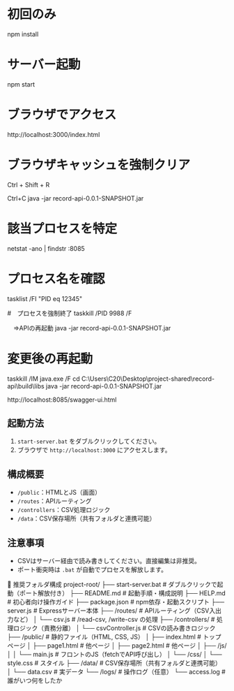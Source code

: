 # 初回のみ
npm install

# サーバー起動
npm start

# ブラウザでアクセス
http://localhost:3000/index.html

# ブラウザキャッシュを強制クリア
Ctrl + Shift + R

Ctrl+C
java -jar record-api-0.0.1-SNAPSHOT.jar

# 該当プロセスを特定
netstat -ano | findstr :8085

# プロセス名を確認
tasklist /FI "PID eq 12345"

#　プロセスを強制終了
taskkill /PID 9988 /F

　⇒APIの再起動
java -jar record-api-0.0.1-SNAPSHOT.jar

# 変更後の再起動
taskkill /IM java.exe /F
cd C:\Users\C20\Desktop\project-shared\record-api\build\libs
java -jar record-api-0.0.1-SNAPSHOT.jar

http://localhost:8085/swagger-ui.html

## 起動方法
1. `start-server.bat` をダブルクリックしてください。
2. ブラウザで `http://localhost:3000` にアクセスします。

## 構成概要
- `/public`：HTMLとJS（画面）
- `/routes`：APIルーティング
- `/controllers`：CSV処理ロジック
- `/data`：CSV保存場所（共有フォルダと連携可能）

## 注意事項
- CSVはサーバー経由で読み書きしてください。直接編集は非推奨。
- ポート衝突時は `.bat` が自動でプロセスを解放します。

📁 推奨フォルダ構成
project-root/
├── start-server.bat              # ダブルクリックで起動（ポート解放付き）
├── README.md                     # 起動手順・構成説明
├── HELP.md                       # 初心者向け操作ガイド
├── package.json                  # npm依存・起動スクリプト
├── server.js                     # Expressサーバー本体
├── /routes/                      # APIルーティング（CSV入出力など）
│   └── csv.js                    # /read-csv, /write-csv の処理
├── /controllers/                 # 処理ロジック（責務分離）
│   └── csvController.js          # CSVの読み書きロジック
├── /public/                      # 静的ファイル（HTML, CSS, JS）
│   ├── index.html                # トップページ
│   ├── page1.html                # 他ページ
│   ├── page2.html                # 他ページ
│   ├── /js/
│   │   └── main.js               # フロントのJS（fetchでAPI呼び出し）
│   └── /css/
│       └── style.css             # スタイル
├── /data/                        # CSV保存場所（共有フォルダと連携可能）
│   └── data.csv                  # 実データ
└── /logs/                        # 操作ログ（任意）
    └── access.log                # 誰がいつ何をしたか